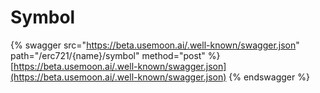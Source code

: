 # Symbol

{% swagger src="https://beta.usemoon.ai/.well-known/swagger.json" path="/erc721/{name}/symbol" method="post" %}
[https://beta.usemoon.ai/.well-known/swagger.json](https://beta.usemoon.ai/.well-known/swagger.json)
{% endswagger %}
